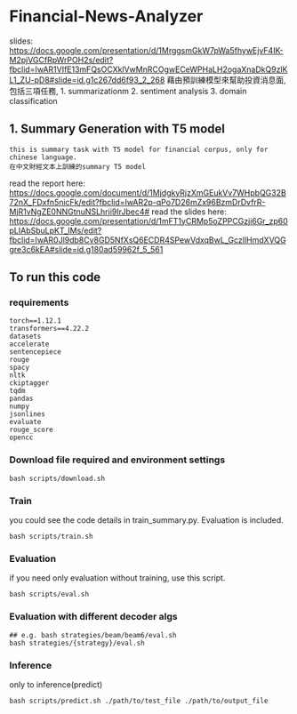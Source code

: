 # Financial-News-Analyzer
slides: https://docs.google.com/presentation/d/1MrggsmGkW7pWa5fhywEjvF4IK-M2pjVGCfRpWrPOH2s/edit?fbclid=IwAR1VIfE13mFQsOCXklVwMnRCOgwECeWPHaLH2ogaXnaDkQ9zlKL1_ZU-pD8#slide=id.g1c267dd6f93_2_268
        藉由預訓練模型來幫助投資消息面,包括三項任務, 1. summarizationm 2. sentiment analysis 3. domain classification


## 1. Summary Generation with T5 model
    this is summary task with T5 model for financial corpus, only for chinese language.
    在中文財經文本上訓練的summary T5 model
read the report here: https://docs.google.com/document/d/1MjdgkyRjzXmGEukVv7WHpbQG32B72nX_FDxfn5nicFk/edit?fbclid=IwAR2p-qPo7D26mZx96BzmDrDvfrR-MjR1vNgZE0NNGtnuNSLhrji9IrJbec4#
read the slides here:
https://docs.google.com/presentation/d/1mFT1yCRMp5oZPPCGzji6Gr_zp60pLIAbSbuLpKT_IMs/edit?fbclid=IwAR0Jl9db8Cv8GD5NfXsQ6ECDR4SPewVdxqBwL_GczlIHmdXVQGgre3c6kEA#slide=id.g180ad59962f_5_561


## To run this code

### requirements
```shell
torch==1.12.1
transformers==4.22.2
datasets
accelerate
sentencepiece
rouge
spacy
nltk
ckiptagger
tqdm
pandas
numpy
jsonlines
evaluate
rouge_score
opencc
```


### Download file required and environment settings
```shell
bash scripts/download.sh
```

### Train
you could see the code details in train_summary.py.
Evaluation is included.

```shell
bash scripts/train.sh
```
### Evaluation
if you need only evaluation without training, use this script.
```shell
bash scripts/eval.sh
```
### Evaluation with different decoder algs
```shell
## e.g. bash strategies/beam/beam6/eval.sh
bash strategies/{strategy}/eval.sh
```

### Inference
only to inference(predict)
```shell
bash scripts/predict.sh ./path/to/test_file ./path/to/output_file
```
